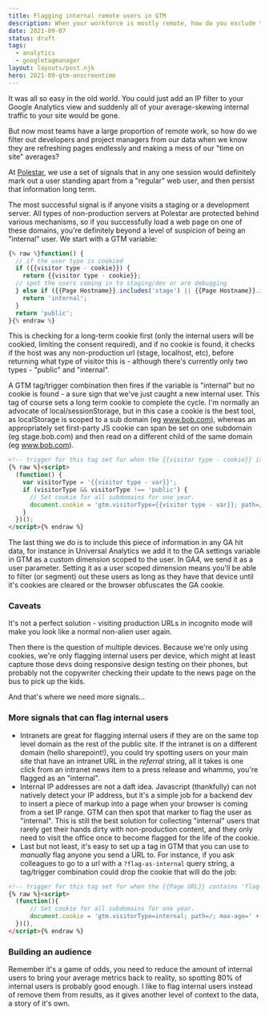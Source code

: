 ```yaml
---
title: Flagging internal remote users in GTM
description: When your workforce is mostly remote, how do you exclude them from results?
date: 2021-09-07
status: draft
tags:
  - analytics
  - googletagmanager
layout: layouts/post.njk
hero: 2021-09-gtm-onscreentime
---
```


It was all so easy in the old world. You could just add an IP filter to your Google Analytics view and suddenly all of your average-skewing internal traffic to your site would be gone.

But now most teams have a large proportion of remote work, so how do we filter out developers and project managers from our data when we know they are refreshing pages endlessly and making a mess of our "time on site" averages?

At [Polestar](https://www.polestar.com), we use a set of signals that in any one session would definitely mark out a user standing apart from a "regular" web user, and then persist that information long term.

The most successful signal is if anyone visits a staging or a development server. All types of non-production servers at Polestar are protected behind various mechanisms, so if you successfully load a web page on one of these domains, you're definitely beyond a level of suspicion of being an "internal" user. We start with a GTM variable:


```js
{% raw %}function() {
  // if the user type is cookied
  if ({{visitor type - cookie}}) {
    return {{visitor type - cookie}};
  // spot the users coming in to staging/dev or are debugging
  } else if ({{Page Hostname}}.includes('stage') || {{Page Hostname}}.includes('local')) {
    return 'internal';
  }
  return 'public';
}{% endraw %}  
```

This is checking for a long-term cookie first (only the internal users will be cookied, limiting the consent required), and if no cookie is found, it checks if the host was any non-production url (stage, localhost, etc), before returning what type of visitor this is - although there's currently only two types - "public" and "internal".

A GTM tag/trigger combination then fires if the variable is "internal" but no cookie is found - a sure sign that we've just caught a new internal user. This tag of course sets a long term cookie to complete the cycle. I'm normally an advocate of local/sessionStorage, but in this case a cookie is the best tool, as localStorage is scoped to a sub domain (eg www.bob.com), whereas an appropriately set first-party JS cookie can span be set on one subdomain (eg stage.bob.com) and then read on a different child of the same domain (eg www.bob.com).

```html
<!-- trigger for this tag set for when the {{visitor type - cookie}} is undefined & {{visitor type - var}} is NOT "public" -->
{% raw %}<script>
  (function() {
    var visitorType = '{{visitor type - var}}';
    if (visitorType && visitorType !== 'public') {
      // Set cookie for all subdomains for one year.
      document.cookie = 'gtm.visitorType={{visitor type - var}}; path=/; max-age=' + (60*60*24*365) + '; domain=.polestar.com'; 
    }
  })();
</script>{% endraw %}  
```

The last thing we do is to include this piece of information in any GA hit data, for instance in Universal Analytics we add it to the GA settings variable in GTM as a custom dimension scoped to the user. In GA4, we send it as a user parameter. Setting it as a user scoped dimension means you'll be able to filter (or segment) out these users as long as they have that device until it's cookies are cleared or the browser obfuscates the GA cookie.

### Caveats

It's not a perfect solution - visiting production URLs in incognito mode will make you look like a normal non-alien user again.

Then there is the question of multiple devices. Because we're only using cookies, we're only flagging internal users per device, which might at least capture those devs doing responsive design testing on their phones, but probably not the copywriter checking their update to the news page on the bus to pick up the kids. 

And that's where we need more signals...

### More signals that can flag internal users

- Intranets are great for flagging internal users if they are on the same top level domain as the rest of the public site. If the intranet is on a different domain (hello sharepoint!), you could try spotting users on your main site that have an intranet URL in the _referral_ string, all it takes is one click from an intranet news item to a press release and whammo, you're flagged as an "internal".
- Internal IP addresses are not a daft idea. Javascript (thankfully) can not natively detect your IP address, but it's a simple job for a backend dev to insert a piece of markup into a page when your browser is coming from a set IP range. GTM can then spot that marker to flag the user as "internal". This is still the best solution for collecting "internal" users that rarely get their hands dirty with non-production content, and they only need to visit the office once to become flagged for the life of the cookie.
- Last but not least, it's easy to set up a tag in GTM that you can use to _manually_ flag anyone you send a URL to. For instance, if you ask colleagues to go to a url with a `?flag-as-internal` query string, a tag/trigger combination could drop the cookie that will do the job:
```html
<!-- trigger for this tag set for when the {{Page URL}} contains 'flag-as-internal' -->
{% raw %}<script>
  (function(){
      // Set cookie for all subdomains for one year.
      document.cookie = 'gtm.visitorType=internal; path=/; max-age=' + (60*60*24*365) + '; domain=.polestar.com'; 
  })(),
</script>{% endraw %}  
```

### Building an audience

Remember it's a game of odds, you need to reduce the amount of internal users to bring your average metrics back to reality, so spotting 80% of internal users is probably good enough. I like to flag internal users instead of remove them from results, as it gives another level of context to the data, a story of it's own.


